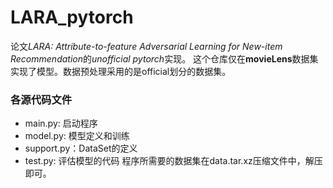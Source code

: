 # LARA_pytorch
论文*LARA: Attribute-to-feature Adversarial Learning for New-item Recommendation*的*unofficial pytorch*实现。
这个仓库仅在**movieLens**数据集实现了模型。数据预处理采用的是official划分的数据集。
### 各源代码文件
* main.py: 启动程序
* model.py: 模型定义和训练
* support.py：DataSet的定义
* test.py: 评估模型的代码
程序所需要的数据集在data.tar.xz压缩文件中，解压即可。
